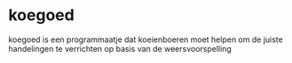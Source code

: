 koegoed 
=======

koegoed is een programmaatje dat koeienboeren moet helpen om de juiste handelingen te verrichten 
op basis van de weersvoorspelling
